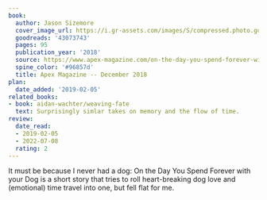 ```yaml
---
book:
  author: Jason Sizemore
  cover_image_url: https://i.gr-assets.com/images/S/compressed.photo.goodreads.com/books/1543705355l/43073743._SX318_.jpg
  goodreads: '43073743'
  pages: 95
  publication_year: '2018'
  source: https://www.apex-magazine.com/on-the-day-you-spend-forever-with-your-dog
  spine_color: '#96857d'
  title: Apex Magazine -- December 2018
plan:
  date_added: '2019-02-05'
related_books:
- book: aidan-wachter/weaving-fate
  text: Surprisingly simlar takes on memory and the flow of time.
review:
  date_read:
  - 2019-02-05
  - 2022-07-08
  rating: 2
---
```


It must be because I never had a dog: On the Day You Spend Forever with your Dog
is a short story that tries to roll heart-breaking dog love and (emotional) time travel into one, but fell flat for me.

